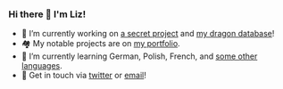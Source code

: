 ### Hi there 👋 I'm Liz!

- 🔭 I’m currently working on [a secret project](https://github.com/cozymaus/news) and [my dragon database](https://github.com/cozymaus/dragon-database)!
- 🏘️ My notable projects are on [my portfolio](https://cozymaus.com).  
- 🌱 I’m currently learning German, Polish, French, and [some other languages](http://duolingo.com/cozymaus).
- 💬 Get in touch via [twitter](https://twitter.com/cozymaus) or [email](mailto:liz@cozymaus.com)!
